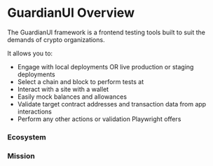 # GuardianUI Overview

The GuardianUI framework is a frontend testing tools built to suit the demands of crypto organizations.



It allows you to:

* Engage with local deployments OR live production or staging deployments
* Select a chain and block to perform tests at
* Interact with a site with a wallet
* Easily mock balances and allowances
* Validate target contract addresses and transaction data from app interactions
* Perform any other actions or validation Playwright offers



### Ecosystem



### Mission
